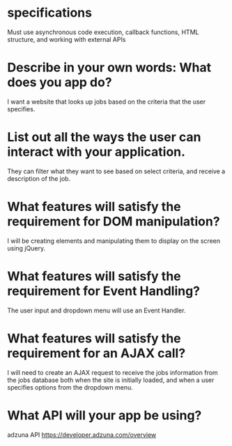 # specifications
Must use asynchronous code execution, callback functions, HTML structure, and working with external APIs

# Describe in your own words: What does you app do?
I want a website that looks up jobs based on the criteria that the user specifies.

# List out all the ways the user can interact with your application.
They can filter what they want to see based on select criteria, and receive a description of the job.

# What features will satisfy the requirement for DOM manipulation?
I will be creating elements and manipulating them to display on the screen using jQuery.

# What features will satisfy the requirement for Event Handling?
The user input and dropdown menu will use an Event Handler.

# What features will satisfy the requirement for an AJAX call?
I will need to create an AJAX request to receive the jobs information from the jobs database both when the site is initially loaded, and when a user specifies options from the dropdown menu.

# What API will your app be using?
adzuna API https://developer.adzuna.com/overview
